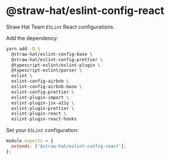 # @straw-hat/eslint-config-react

Straw Hat Team `ESLint` React configurations.

Add the dependency:

```bash
yarn add -D \
  @straw-hat/eslint-config-base \
  @straw-hat/eslint-config-prettier \
  @typescript-eslint/eslint-plugin \
  @typescript-eslint/parser \
  eslint \
  eslint-config-airbnb \
  eslint-config-airbnb-base \
  eslint-config-prettier \
  eslint-plugin-import \
  eslint-plugin-jsx-a11y \
  eslint-plugin-prettier \
  eslint-plugin-react \
  eslint-plugin-react-hooks
```

Set your `ESLint` configuration:

```js
module.exports = {
  extends: ['@straw-hat/eslint-config-react'],
};
```
